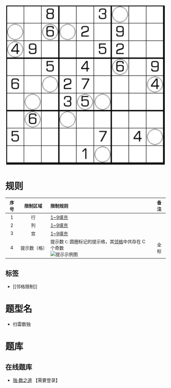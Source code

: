 ![](../../../../../images/sudoku/扫雷数独.png)

# 规则

| 序号  |  限制区域  | 限制规则                                             | 备注  |
|:---:|:------:|:-------------------------------------------------|:---:|
|  1  |   行    | [1~9填充]                                          |     |
|  2  |   列    | [1~9填充]                                          |     |
|  3  |   宫    | [1~9填充]                                          |     |
|  4  | 提示数（格） | 提示数 `C`: 圆圈标记的提示格，其[邻格]中共存在 C 个奇数<br/>![提示示例图]   | 全标  |

## 标签

- [[邻格限制]]

# 题型名

- 扫雷数独

# 题库

## 在线题库

- [独·数之道](http://www.sudokufans.org.cn/lx/game.index.php?type=mine) 【需要登录】

[1~9填充]: ../../../../../rules.md#1to9填充

[邻格]: ../../../../../rules.md#邻格

[提示示例图]: http://www.sudokufans.org.cn/img/mine_memo.png